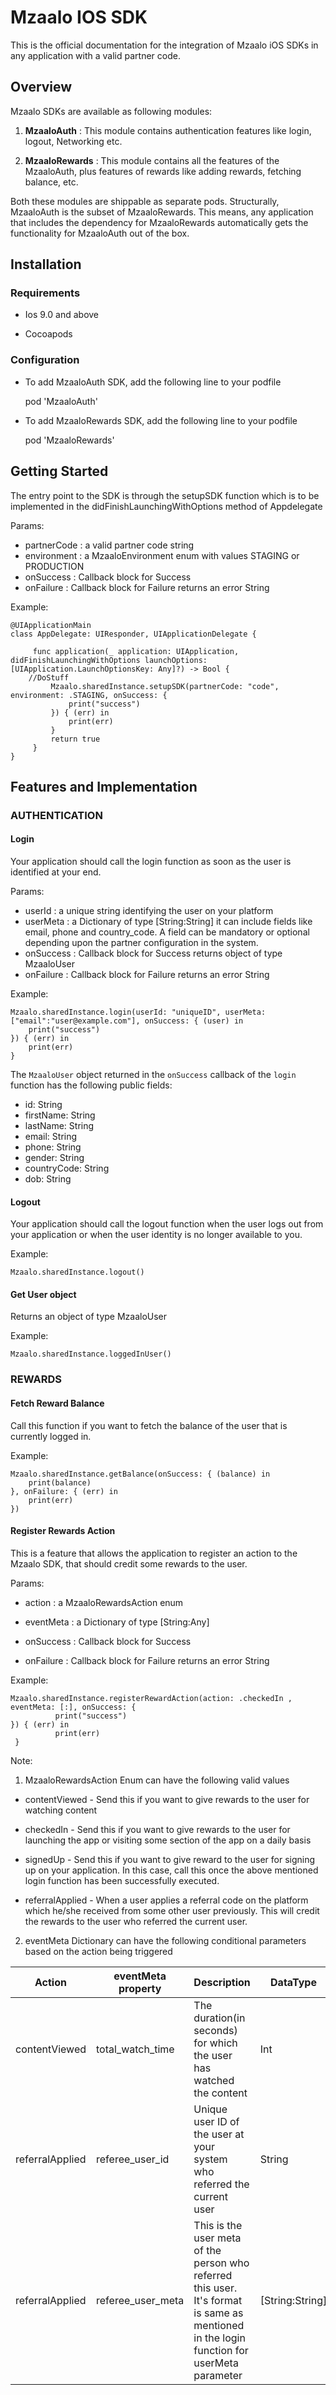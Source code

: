 # Mzaalo IOS SDK
This is the official documentation for the integration of Mzaalo iOS SDKs in any application with a valid partner code.

Overview
--------

Mzaalo SDKs are available as following modules:

1.  **MzaaloAuth** : This module contains authentication features like login, logout, Networking etc.

2.  **MzaaloRewards** : This module contains all the features of the MzaaloAuth, plus features of rewards like adding rewards, fetching balance, etc.

Both these modules are shippable as separate pods. Structurally, MzaaloAuth is the subset of MzaaloRewards. This means, any application that includes the dependency for MzaaloRewards automatically gets the functionality for MzaaloAuth out of the box.

Installation
------------

### Requirements

-   Ios 9.0 and above

-   Cocoapods

### Configuration

- To add  MzaaloAuth SDK, add the following line to your podfile

    pod 'MzaaloAuth'
    
- To add  MzaaloRewards SDK, add the following line to your podfile

    pod 'MzaaloRewards'


Getting Started
---------------

The entry point to the SDK is through the setupSDK function which is to be implemented in the  didFinishLaunchingWithOptions method of Appdelegate

Params: 
-   partnerCode : a valid partner code string
-   environment : a MzaaloEnvironment enum with values STAGING or PRODUCTION
-   onSuccess : Callback block for Success
-   onFailure : Callback block for Failure returns an error String

Example:

    @UIApplicationMain
    class AppDelegate: UIResponder, UIApplicationDelegate {
    
	     func application(_ application: UIApplication, didFinishLaunchingWithOptions launchOptions: [UIApplication.LaunchOptionsKey: Any]?) -> Bool {
		//DoStuff
	         Mzaalo.sharedInstance.setupSDK(partnerCode: "code", environment: .STAGING, onSuccess: {
		    	 print("success")
	         }) { (err) in
	             print(err)
	         }
	         return true
	     }
    }

Features and Implementation
---------------------------

### AUTHENTICATION

#### Login

Your application should call the login function as soon as the user is identified at your end.

Params: 
-   userId : a unique string identifying the user on your platform
-   userMeta : a Dictionary of type [String:String] it can include fields like email, phone and country_code. A field can be mandatory or optional depending upon the partner configuration in the system.
-   onSuccess : Callback block for Success returns object of type MzaaloUser
-   onFailure : Callback block for Failure returns an error String

Example:

    Mzaalo.sharedInstance.login(userId: "uniqueID", userMeta: ["email":"user@example.com"], onSuccess: { (user) in
		print("success")
    }) { (err) in
		print(err)
    }

The `MzaaloUser` object returned in the `onSuccess` callback of the `login` function has the following public fields:

 - id: String
 - firstName: String
 - lastName: String
 - email: String
 - phone: String
 - gender: String
 - countryCode: String
 - dob: String

#### Logout

Your application should call the logout function when the user logs out from your application or when the user identity is no longer available to you.

Example:

    Mzaalo.sharedInstance.logout()

#### Get User object

Returns an object of type MzaaloUser

Example:

    Mzaalo.sharedInstance.loggedInUser()

### REWARDS

#### Fetch Reward Balance

Call this function if you want to fetch the balance of the user that is currently logged in. 

Example:

    Mzaalo.sharedInstance.getBalance(onSuccess: { (balance) in
		print(balance)
    }, onFailure: { (err) in
		print(err)
    })

#### Register Rewards Action

This is a feature that allows the application to register an action to the Mzaalo SDK, that should credit some rewards to the user.

Params: 
-   action : a MzaaloRewardsAction enum

-   eventMeta : a Dictionary of type [String:Any] 

-   onSuccess : Callback block for Success 

-   onFailure : Callback block for Failure returns an error String

Example:

    Mzaalo.sharedInstance.registerRewardAction(action: .checkedIn , eventMeta: [:], onSuccess: {
              print("success")
    }) { (err) in
              print(err)
     }

 Note:

1.  MzaaloRewardsAction Enum can have the following valid values
-   contentViewed -
Send this if you want to give rewards to the user for watching content

-   checkedIn -
Send this if you want to give rewards to the user for launching the app or visiting some section of the app on a daily basis

-   signedUp -
Send this if you want to give reward to the user for signing up on your application. In this case, call this once the above mentioned login function has been successfully executed.

-   referralApplied  -
When a user applies a referral code on the platform which he/she received from some other user previously. This will credit the rewards to the user who referred the current user.

2.  eventMeta Dictionary can have the following conditional parameters based on the action being triggered

| Action | eventMeta property | Description | DataType | Example |
|----|-----|----|----|----|
| contentViewed | total_watch_time | The duration(in seconds) for which the user has watched the content | Int | 600 (if the user watched a movie for ten minutes) |
| referralApplied | referee_user_id | Unique user ID of the user at your system who referred the current user | String | abcdefg |
| referralApplied | referee_user_meta | This is the user meta of the person who referred this user. It's format is same as mentioned in the login function for userMeta parameter | [String:String] | ["email":"user@example.com"] |

